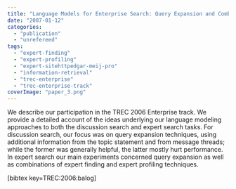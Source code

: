 ```yaml
---
title: "Language Models for Enterprise Search: Query Expansion and Combination of Evidence"
date: "2007-01-12"
categories: 
  - "publication"
  - "unrefereed"
tags: 
  - "expert-finding"
  - "expert-profiling"
  - "expert-sitehttpedgar-meij-pro"
  - "information-retrieval"
  - "trec-enterprise"
  - "trec-enterprise-track"
coverImage: "paper_3.png"
---
```


We describe our participation in the TREC 2006 Enterprise track. We provide a detailed account of the ideas underlying our language modeling approaches to both the discussion search and expert search tasks. For discussion search, our focus was on query expansion techniques, using additional information from the topic statement and from message threads; while the former was generally helpful, the latter mostly hurt performance. In expert search our main experiments concerned query expansion as well as combinations of expert finding and expert profiling techniques.

\[bibtex key=TREC:2006:balog\]
